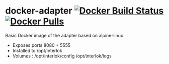 # docker-adapter [![Docker Build Status](https://img.shields.io/docker/build/adaptris/interlok.svg)](https://hub.docker.com/r/adaptris/interlok/) [![Docker Pulls](https://img.shields.io/docker/pulls/adaptris/interlok.svg)](https://hub.docker.com/r/adaptris/interlok/)

Basic Docker image of the adapter based on alpine-linux

* Exposes ports 8080 + 5555
* Installed to /opt/interlok
* Volumes : /opt/interlok/config /opt/interlok/logs
